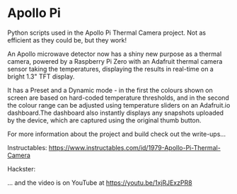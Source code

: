 # Apollo Pi

Python scripts used in the Apollo Pi Thermal Camera project. Not as efficient as they could be, but they work!

An Apollo microwave detector now has a shiny new purpose as a thermal camera, powered by a Raspberry Pi Zero with an Adafruit thermal camera sensor taking the temperatures, displaying the results in real-time on a bright 1.3" TFT display.

It has a Preset and a Dynamic mode - in the first the colours shown on screen are based on hard-coded temperature thresholds, and in the second the colour range can be adjusted using temperature sliders on an Adafruit.io dashboard.The dashboard also instantly displays any snapshots uploaded by the device, which are captured using the original thumb button.

For more information about the project and build check out the write-ups...

Instructables: https://www.instructables.com/id/1979-Apollo-Pi-Thermal-Camera

Hackster:

... and the video is on YouTube at https://youtu.be/1xjRJExzPR8

